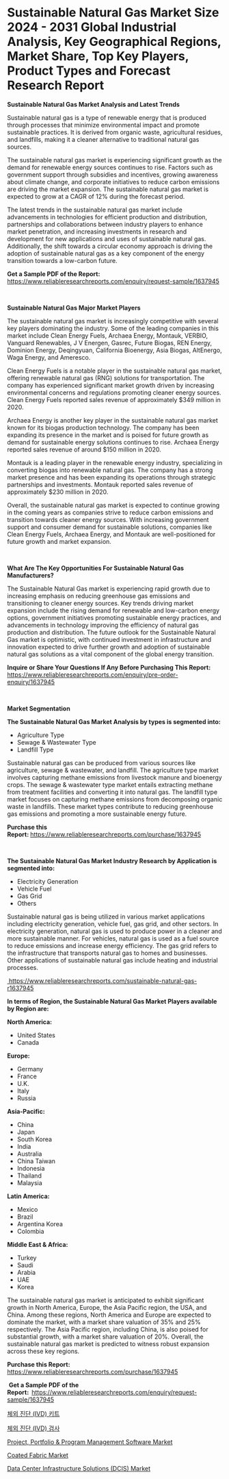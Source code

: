 <p><h1>Sustainable Natural Gas Market Size 2024 - 2031 Global Industrial Analysis, Key Geographical Regions, Market Share, Top Key Players, Product Types and Forecast Research Report</h1></p><p><strong>Sustainable Natural Gas Market Analysis and Latest Trends</strong></p>
<p><p>Sustainable natural gas is a type of renewable energy that is produced through processes that minimize environmental impact and promote sustainable practices. It is derived from organic waste, agricultural residues, and landfills, making it a cleaner alternative to traditional natural gas sources.</p><p>The sustainable natural gas market is experiencing significant growth as the demand for renewable energy sources continues to rise. Factors such as government support through subsidies and incentives, growing awareness about climate change, and corporate initiatives to reduce carbon emissions are driving the market expansion. The sustainable natural gas market is expected to grow at a CAGR of 12% during the forecast period.</p><p>The latest trends in the sustainable natural gas market include advancements in technologies for efficient production and distribution, partnerships and collaborations between industry players to enhance market penetration, and increasing investments in research and development for new applications and uses of sustainable natural gas. Additionally, the shift towards a circular economy approach is driving the adoption of sustainable natural gas as a key component of the energy transition towards a low-carbon future.</p></p>
<p><strong>Get a Sample PDF of the Report:&nbsp;</strong> <a href="https://www.reliableresearchreports.com/enquiry/request-sample/1637945">https://www.reliableresearchreports.com/enquiry/request-sample/1637945</a></p>
<p>&nbsp;</p>
<p><strong>Sustainable Natural Gas Major Market Players</strong></p>
<p><p>The sustainable natural gas market is increasingly competitive with several key players dominating the industry. Some of the leading companies in this market include Clean Energy Fuels, Archaea Energy, Montauk, VERBIO, Vanguard Renewables, J V Energen, Gasrec, Future Biogas, REN Energy, Dominion Energy, Deqingyuan, California Bioenergy, Asia Biogas, AltEnergo, Waga Energy, and Ameresco.</p><p>Clean Energy Fuels is a notable player in the sustainable natural gas market, offering renewable natural gas (RNG) solutions for transportation. The company has experienced significant market growth driven by increasing environmental concerns and regulations promoting cleaner energy sources. Clean Energy Fuels reported sales revenue of approximately $349 million in 2020.</p><p>Archaea Energy is another key player in the sustainable natural gas market known for its biogas production technology. The company has been expanding its presence in the market and is poised for future growth as demand for sustainable energy solutions continues to rise. Archaea Energy reported sales revenue of around $150 million in 2020.</p><p>Montauk is a leading player in the renewable energy industry, specializing in converting biogas into renewable natural gas. The company has a strong market presence and has been expanding its operations through strategic partnerships and investments. Montauk reported sales revenue of approximately $230 million in 2020.</p><p>Overall, the sustainable natural gas market is expected to continue growing in the coming years as companies strive to reduce carbon emissions and transition towards cleaner energy sources. With increasing government support and consumer demand for sustainable solutions, companies like Clean Energy Fuels, Archaea Energy, and Montauk are well-positioned for future growth and market expansion.</p></p>
<p>&nbsp;</p>
<p><strong>What Are The Key Opportunities For Sustainable Natural Gas Manufacturers?</strong></p>
<p><p>The Sustainable Natural Gas market is experiencing rapid growth due to increasing emphasis on reducing greenhouse gas emissions and transitioning to cleaner energy sources. Key trends driving market expansion include the rising demand for renewable and low-carbon energy options, government initiatives promoting sustainable energy practices, and advancements in technology improving the efficiency of natural gas production and distribution. The future outlook for the Sustainable Natural Gas market is optimistic, with continued investment in infrastructure and innovation expected to drive further growth and adoption of sustainable natural gas solutions as a vital component of the global energy transition.</p></p>
<p><strong>Inquire or Share Your Questions If Any Before Purchasing This Report:</strong> <a href="https://www.reliableresearchreports.com/enquiry/pre-order-enquiry/1637945">https://www.reliableresearchreports.com/enquiry/pre-order-enquiry/1637945</a></p>
<p>&nbsp;</p>
<p><strong>Market Segmentation</strong></p>
<p><strong>The Sustainable Natural Gas Market Analysis by types is segmented into:</strong></p>
<p><ul><li>Agriculture Type</li><li>Sewage & Wastewater Type</li><li>Landfill Type</li></ul></p>
<p><p>Sustainable natural gas can be produced from various sources like agriculture, sewage & wastewater, and landfill. The agriculture type market involves capturing methane emissions from livestock manure and bioenergy crops. The sewage & wastewater type market entails extracting methane from treatment facilities and converting it into natural gas. The landfill type market focuses on capturing methane emissions from decomposing organic waste in landfills. These market types contribute to reducing greenhouse gas emissions and promoting a more sustainable energy future.</p></p>
<p><strong>Purchase this Report:&nbsp;</strong><a href="https://www.reliableresearchreports.com/purchase/1637945">https://www.reliableresearchreports.com/purchase/1637945</a></p>
<p>&nbsp;</p>
<p><strong>The Sustainable Natural Gas Market Industry Research by Application is segmented into:</strong></p>
<p><ul><li>Electricity Generation</li><li>Vehicle Fuel</li><li>Gas Grid</li><li>Others</li></ul></p>
<p><p>Sustainable natural gas is being utilized in various market applications including electricity generation, vehicle fuel, gas grid, and other sectors. In electricity generation, natural gas is used to produce power in a cleaner and more sustainable manner. For vehicles, natural gas is used as a fuel source to reduce emissions and increase energy efficiency. The gas grid refers to the infrastructure that transports natural gas to homes and businesses. Other applications of sustainable natural gas include heating and industrial processes.</p></p>
<p><a href="https://www.reliableresearchreports.com/sustainable-natural-gas-r1637945">&nbsp;https://www.reliableresearchreports.com/sustainable-natural-gas-r1637945</a></p>
<p><strong>In terms of Region, the Sustainable Natural Gas Market Players available by Region are:</strong></p>
<p>
    <p> <strong> North America: </strong>
        <ul>
            <li>United States</li>
            <li>Canada</li>
        </ul>
        </p> 
    <p> <strong> Europe: </strong>
        <ul>
            <li>Germany</li>
            <li>France</li>
            <li>U.K.</li>
            <li>Italy</li>
            <li>Russia</li>
        </ul>
        </p> 
    <p> <strong> Asia-Pacific: </strong>
        <ul>
            <li>China</li>
            <li>Japan</li>
            <li>South Korea</li>
            <li>India</li>
            <li>Australia</li>
            <li>China Taiwan</li>
            <li>Indonesia</li>
            <li>Thailand</li>
            <li>Malaysia</li>
        </ul>
        </p> 
    <p> <strong> Latin America: </strong>
        <ul>
            <li>Mexico</li>
            <li>Brazil</li>
            <li>Argentina Korea</li>
            <li>Colombia</li>
        </ul>
        </p> 
    <p> <strong> Middle East & Africa: </strong>
        <ul>
            <li>Turkey</li>
            <li>Saudi</li>
            <li>Arabia</li>
            <li>UAE</li>
            <li>Korea</li>
        </ul>
    </p>
    </p>
<p><p>The sustainable natural gas market is anticipated to exhibit significant growth in North America, Europe, the Asia Pacific region, the USA, and China. Among these regions, North America and Europe are expected to dominate the market, with a market share valuation of 35% and 25% respectively. The Asia Pacific region, including China, is also poised for substantial growth, with a market share valuation of 20%. Overall, the sustainable natural gas market is predicted to witness robust expansion across these key regions.</p></p>
<p><strong>Purchase this Report: </strong><a href="https://www.reliableresearchreports.com/purchase/1637945">https://www.reliableresearchreports.com/purchase/1637945</a></p>
<p>&nbsp;<strong>Get a Sample PDF of the Report:&nbsp;&nbsp;</strong><a href="https://www.reliableresearchreports.com/enquiry/request-sample/1637945">https://www.reliableresearchreports.com/enquiry/request-sample/1637945</a></p>
<p><strong></strong></p>
<p><p><a href="https://github.com/jimahmed0511/Market-Research-Report-List-2/blob/main/918312280785.md">체외 진단 (IVD) 키트</a></p><p><a href="https://github.com/ahmadrevanz10/Market-Research-Report-List-2/blob/main/437760380786.md">체외 진단 (IVD) 검사</a></p><p><a href="https://www.linkedin.com/pulse/project-portfolio-program-management-software-market-size-aqiaf?trackingId=%2FBRp2Oo2Ty6f%2FsFEvDoo5Q%3D%3D">Project, Portfolio & Program Management Software Market</a></p><p><a href="https://github.com/Dhjdj3783/Market-Research-Report-List-1/blob/main/coated-fabric-market.md">Coated Fabric Market</a></p><p><a href="https://www.linkedin.com/pulse/data-center-infrastructure-solutions-dcis-market-global-p0okf?trackingId=%2F3r2NbAtT0WuDlKmnVVWbA%3D%3D">Data Center Infrastructure Solutions (DCIS) Market</a></p></p>